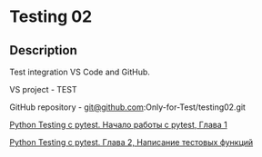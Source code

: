 # Testing 02

## Description

Test integration VS Code and GitHub.

VS project - TEST

GitHub repository - git@github.com:Only-for-Test/testing02.git

[Python Testing с pytest. Начало работы с pytest, Глава 1](https://habr.com/ru/articles/448782/)

[Python Testing с pytest. Глава 2, Написание тестовых функций](https://habr.com/ru/articles/448788/)